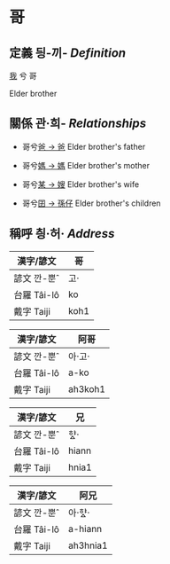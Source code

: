 # 哥
## 定義 딍-끼- _Definition_
[我](member1.md) 兮 哥

Elder brother

## 關係 관·희- _Relationships_

- 哥兮[爸 → 爸](member2.md) Elder brother's father

- 哥兮[媽 → 媽](member3.md) Elder brother's mother

- 哥兮[某 → 嫂](member21.md) Elder brother's wife

- 哥兮[囝 → 孫仔](member22.md) Elder brother's children



## 稱呼 칑·허· _Address_

漢字/諺文 | 哥
--- | ---
諺文 깐-뿐ˆ | 고·
台羅 Tâi-lô | ko
戴字 Taiji | koh1


漢字/諺文 | 阿哥
--- | ---
諺文 깐-뿐ˆ | 아·고·
台羅 Tâi-lô | a-ko
戴字 Taiji | ah3koh1


漢字/諺文 | 兄
--- | ---
諺文 깐-뿐ˆ | 햐ᇫ·
台羅 Tâi-lô | hiann
戴字 Taiji | hnia1


漢字/諺文 | 阿兄
--- | ---
諺文 깐-뿐ˆ | 아·햐ᇫ·
台羅 Tâi-lô | a-hiann
戴字 Taiji | ah3hnia1


